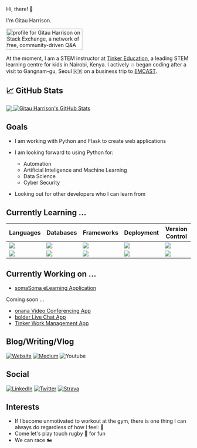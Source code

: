 Hi, there! :wave: 

I'm Gitau Harrison.

<a href="https://stackoverflow.com/users/6244201/gitau-harrison"><img src="https://stackexchange.com/users/flair/8307874.png?theme=dark" width="208" height="58" alt="profile for Gitau Harrison on Stack Exchange, a network of free, community-driven Q&amp;A sites" title="profile for Gitau Harrison on Stack Exchange, a network of free, community-driven Q&amp;A sites"></a>

At the moment, I am a STEM instructor at [Tinker Education](http://tinkeredu.net/), a leading STEM learning centre for kids in Nairobi, Kenya. I actively :boom: began coding after a visit to Gangnam-gu, Seoul :kr: on a business trip to [EMCAST](http://emcast.com/).

## &#x1f4c8; GitHub Stats

<a href="https://github.com/GitauHarrison/GitauHarrison">
  <img align="center" src="https://github-readme-stats.vercel.app/api/top-langs/?username=GitauHarrison&hide=html,css&title_color=ffffff&text_color=c9cacc&icon_color=2bbc8a&bg_color=404040" />
</a>
<a href="https://github.com/GitauHarrison/GitauHarrison">
  <img align="center" src="https://github-readme-stats.vercel.app/api?username=GitauHarrison&show_icons=true&line_height=27&count_private=true&title_color=ffffff&text_color=c9cacc&icon_color=2bbc8a&bg_color=404040" alt="Gitau Harrison's GitHub Stats" />
</a>

## Goals

* I am working with Python and Flask to create web applications
* I am looking forward to using Python for:

    * Automation
    * Artificial Inteligence and Machine Learning
    * Data Science
    * Cyber Security
* Looking out for other developers who I can learn from

## Currently Learning ...

| Languages | Databases | Frameworks | Deployment | Version Control |
|-----------|-----------|------------|------------|------------|
| <img src="https://img.shields.io/badge/Python-007ACC?style=for-the-badge&logo=python&logoColor=white" /> | <img src="https://img.shields.io/badge/postgresql%20-%23339933.svg?&style=for-the-badge&logo=postgresql&logoColor=white" /> | <img src="https://img.shields.io/badge/flask-E3E3E3?style=for-the-badge&logo=flask&logoColor=gray" /> | <img src="https://img.shields.io/badge/linode-32732A?style=for-the-badge&logo=linode&logoColor=Green" /> | <img src="https://img.shields.io/badge/git-F44336?style=for-the-badge&logo=git&logoColor=white" />
| <img src="https://img.shields.io/badge/javascript-000000?style=for-the-badge&logo=javascript&logoColor=yellow" /> | <img src="https://img.shields.io/badge/sqlite-brown?style=for-the-badge&logo=sqlite&logoColor=orange" /> | <img src="https://img.shields.io/badge/React-20232A?style=for-the-badge&logo=react&logoColor=61DAFB" /> | <img src="https://img.shields.io/badge/Docker-1B8CFF?style=for-the-badge&logo=docker&logoColor=white" /> | <img src="https://img.shields.io/badge/GitHub-000000?style=for-the-badge&logo=github&logoColor=white" />


## Currently Working on ...

* [somaSoma eLearning Application](https://github.com/GitauHarrison/somasoma-eLearning-app)

Coming soon ...

* [onana Video Conferencing App](https://github.com/GitauHarrison/video-conferencing-app-using-flask-and-twilio)
* [bolder Live Chat App](https://github.com/GitauHarrison/bolder-chat-app)
* [Tinker Work Management App](https://github.com/GitauHarrison/tinker-education-work-management-system)

## Blog/Writing/Vlog

<a href="https://www.gitauharrison.com/blog"><img alt="Website" src="https://img.shields.io/badge/Website-gray?style=for-the-badge&logo=gitauharrison&logoColor=white"></a> <a href="https://medium.com/@gitauharrison"><img alt="Medium" src="https://img.shields.io/badge/Medium%20-%23000000.svg?&style=for-the-badge&logo=Medium&logoColor=white"/></a> <img alt="Youtube" src="https://img.shields.io/badge/YouTube%20-%23FF0000.svg?&style=for-the-badge&logo=YouTube&logoColor=white"/></a>

## Social

<a href="https://www.linkedin.com/in/gitau-harrison/"><img alt="LinkedIn" src="https://img.shields.io/badge/linkedin-%230077B5.svg?&style=for-the-badge&logo=linkedin&logoColor=white" /></a> <a href="https://twitter.com/GitauHarrison1"> <img alt="Twitter" src="https://img.shields.io/badge/Twitter-blue?style=for-the-badge&logo=twitter&logoColor=white" /></a> <a href="https://www.strava.com/athletes/gitau_harrison"> <img alt="Strava" src="https://img.shields.io/badge/Strava-orange?style=for-the-badge&logo=strava&logoColor=white" /></a>

## Interests

* If I become unmotivated to workout at the gym, there is one thing I can always do regardless of how I feel: :running:
* Come let's play touch rugby :rugby_football: for fun
* We can race :motorcycle:
